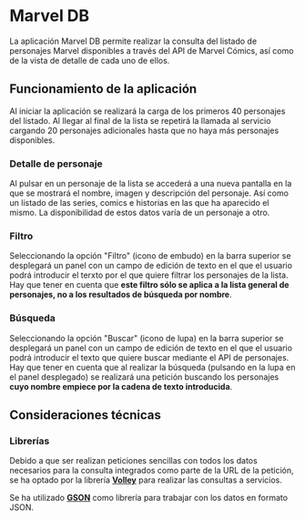 # Marvel DB

La aplicación Marvel DB permite realizar la consulta del listado de personajes Marvel disponibles a través del API de Marvel Cómics, así como de la vista de detalle de cada uno de ellos.

## Funcionamiento de la aplicación

Al iniciar la aplicación se realizará la carga de los primeros 40 personajes del listado. Al llegar al final de la lista se repetirá la llamada al servicio cargando 20 personajes adicionales hasta que no haya más personajes disponibles.

### Detalle de personaje

Al pulsar en un personaje de la lista se accederá a una nueva pantalla en la que se mostrará el nombre, imagen y descripción del personaje. Así como un listado de las series, comics e historias en las que ha aparecido el mismo.
La disponibilidad de estos datos varía de un personaje a otro.

### Filtro

Seleccionando la opción "Filtro" (icono de embudo) en la barra superior se desplegará un panel con un campo de edición de texto en el que el usuario podrá introducir el terxto por el que quiere filtrar los personajes de la lista.
Hay que tener en cuenta que **este filtro sólo se aplica a la lista general de personajes, no a los resultados de búsqueda por nombre**.

### Búsqueda

Seleccionando la opción "Buscar" (icono de lupa) en la barra superior se desplegará un panel con un campo de edición de texto en el que el usuario podrá introducir el texto que quiere buscar mediante el API de personajes.
Hay que tener en cuenta que al realizar la búsqueda (pulsando en la lupa en el panel desplegado) se realizará una petición buscando los personajes **cuyo nombre empiece por la cadena de texto introducida**.

## Consideraciones técnicas

### Librerías

Debido a que ser realizan peticiones sencillas con todos los datos necesarios para la consulta integrados como parte de la URL de la petición, se ha optado por la librería [**Volley**](https://developer.android.com/training/volley/) para realizar las consultas a servicios.

Se ha utilizado [**GSON**](https://github.com/google/gson) como librería para trabajar con los datos en formato JSON.
